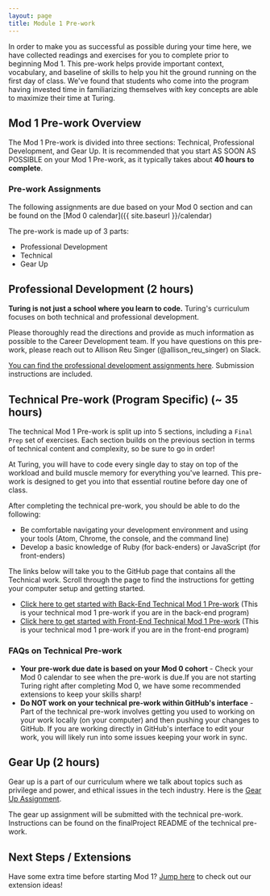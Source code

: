 ```yaml
---
layout: page
title: Module 1 Pre-work
---
```


In order to make you as successful as possible during your time here, we have collected readings and exercises for you to complete prior to beginning Mod 1. This pre-work helps provide important context, vocabulary, and baseline of skills to help you hit the ground running on the first day of class. We've found that students who come into the program having invested time in familiarizing themselves with key concepts are able to maximize their time at Turing.

## Mod 1 Pre-work Overview

The Mod 1 Pre-work is divided into three sections: Technical, Professional Development, and Gear Up. It is recommended that you start AS SOON AS POSSIBLE on your Mod 1 Pre-work, as it typically takes about **40 hours to complete**. 

### Pre-work Assignments

The following assignments are due based on your Mod 0 section and can be found on the [Mod 0 calendar]({{ site.baseurl }}/calendar)

The pre-work is made up of 3 parts:
* Professional Development
* Technical
* Gear Up

## Professional Development (2 hours)

**Turing is not just a school where you learn to code.** Turing's curriculum focuses on both technical and professional development.

Please thoroughly read the directions and provide as much information as possible to the Career Development team. If you have questions on this pre-work, please reach out to Allison Reu Singer (@allison_reu_singer) on Slack.

[You can find the professional development assignments here](https://careerdev.turing.edu/module-1-prework/index). Submission instructions are included.

## Technical Pre-work (Program Specific) (~ 35 hours)

The technical Mod 1 Pre-work is split up into 5 sections, including a `Final Prep` set of exercises. Each section builds on the previous section in terms of technical content and complexity, so be sure to go in order!

At Turing, you will have to code every single day to stay on top of the workload and build muscle memory for everything you've learned. This pre-work is designed to get you into that essential routine before day one of class.

After completing the technical pre-work, you should be able to do the following:

* Be comfortable navigating your development environment and using your tools (Atom, Chrome, the console, and the command line)
* Develop a basic knowledge of Ruby (for back-enders) or JavaScript (for front-enders)

The links below will take you to the GitHub page that contains all the Technical work. Scroll through the page to find the instructions for getting your computer setup and getting started.

* [Click here to get started with Back-End Technical Mod 1 Pre-work](https://github.com/turingschool/backend_mod_1_prework) (This is your technical mod 1 pre-work if you are in the back-end program)
* [Click here to get started with Front-End Technical Mod 1 Pre-work](https://github.com/turingschool/frontend-mod-1-prework) (This is your technical mod 1 pre-work if you are in the front-end program)

### FAQs on Technical Pre-work

- **Your pre-work due date is based on your Mod 0 cohort** - Check your Mod 0 calendar to see when the pre-work is due.If you are not starting Turing right after completing Mod 0, we have some recommended extensions to keep your skills sharp! 
- **Do NOT work on your technical pre-work within GitHub's interface** - Part of the technical pre-work involves getting you used to working on your work locally (on your computer) and then pushing your changes to GitHub. If you are working directly in GitHub's interface to edit your work, you will likely run into some issues keeping your work in sync. 

## Gear Up (2 hours)

Gear up is a part of our curriculum where we talk about topics such as privilege and power, and ethical issues in the tech industry. Here is the [Gear Up Assignment](https://github.com/turingschool/gear-up/blob/main/m0/Intro.To.GearUp.md).

The gear up assignment will be submitted with the technical pre-work. Instructions can be found on the finalProject README of the technical pre-work.

## Next Steps / Extensions
Have some extra time before starting Mod 1? [Jump here](./extensions.md) to check out our extension ideas! 
